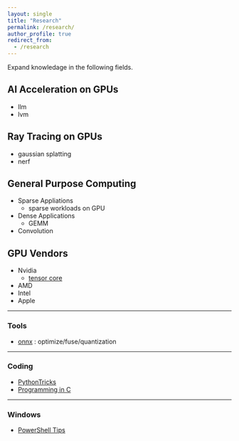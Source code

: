 ```yaml
---
layout: single 
title: "Research"
permalink: /research/
author_profile: true
redirect_from: 
  - /research
---
```


Expand knowledage in the following fields.

## AI Acceleration on GPUs 
* llm 
* lvm 



## Ray Tracing on GPUs
* gaussian splatting 
* nerf


## General Purpose Computing
* Sparse Appliations
	* sparse workloads on GPU 
* Dense Applications 
	* GEMM
* Convolution 

## GPU Vendors 
* Nvidia
	* [tensor core](https://docs.google.com/document/d/1v0jK07bcJJN19P62Qu_EkGXpaxANe2cl0QFNoPYf_U8/edit?usp=sharing)
* AMD 
* Intel
* Apple

---
### Tools 
* [onnx](https://docs.google.com/document/d/e/2PACX-1vSvHYWmBn5k-fp5DLdtg4MHqPkEwtSv66uFXuqFpiwlWIeZZwdS7xzupJe6pwPfScopwjTpnH-x9zJc/pub) : optimize/fuse/quantization

---
### Coding
* [PythonTricks](https://github.com/leimingyu/leimingyu.github.io/blob/master/files/python/PythonTricksTheBook.pdf)
* [Programming in C](https://docs.google.com/document/d/e/2PACX-1vSjO0LIk3LWkkdrltbMRiDGEoDylMQdGq9pyFXZvC43b_PJcR8rLJoHzXAORZljcnI2qdXFoceqhBNO/pub)

---
### Windows 
* [PowerShell Tips](https://docs.google.com/document/d/e/2PACX-1vSntNQL-pGsWkQW4amaYVbgITSft6x75KtJ6xHPCy6QYuHkbkSCUGq_R0IDlvvcfTCVYJG6o8mnPYLS/pub)
